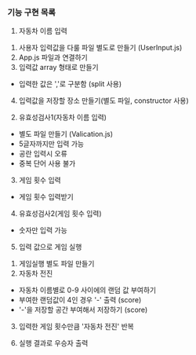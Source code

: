 ### 기능 구현 목록

1. 자동차 이름 입력
1) 사용자 입력값을 다룰 파일 별도로 만들기 (UserInput.js)
2) App.js 파일과 연결하기
3) 입력값 array 형태로 만들기
- 입력한 값은 ','로 구분함 (split 사용)
4) 입력값을 저장할 장소 만들기(별도 파일, constructor 사용)

2. 유효성검사1(자동차 이름 입력)
- 별도 파일 만들기 (Valication.js)
- 5글자까지만 입력 가능
- 공란 입력시 오류
- 중복 단어 사용 불가

3. 게임 횟수 입력
- 게임 횟수 입력받기

4. 유효성검사2(게임 횟수 입력)
- 숫자만 입력 가능

5. 입력 값으로 게임 실행
1) 게임실행 별도 파일 만들기
2) 자동차 전진
- 자동차 이름별로 0-9 사이에의 랜덤 값 부여하기
- 부여한 랜덤값이 4인 경우 '-' 출력 (score)
- '-'을 저장할 공간 부여해서 저장하기 (score) 

3) 입력한 게임 횟수만큼 '자동차 전진' 반복

6. 실행 결과로 우승자 출력
